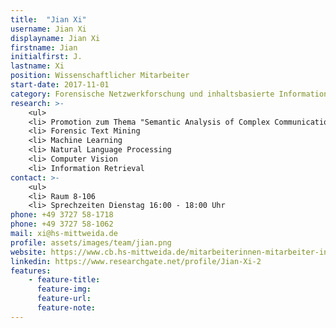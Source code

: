 ```yaml
---
title:  "Jian Xi"
username: Jian Xi
displayname: Jian Xi
firstname: Jian
initialfirst: J.
lastname: Xi
position: Wissenschaftlicher Mitarbeiter
start-date: 2017-11-01
category: Forensische Netzwerkforschung und inhaltsbasierte Informationsgewinnung
research: >- 
    <ul>
    <li> Promotion zum Thema "Semantic Analysis of Complex Communication Networks in Mobile Forensics"
    <li> Forensic Text Mining
    <li> Machine Learning
    <li> Natural Language Processing
    <li> Computer Vision
    <li> Information Retrieval
contact: >-
    <ul>
    <li> Raum 8-106
    <li> Sprechzeiten Dienstag 16:00 - 18:00 Uhr
phone: +49 3727 58-1718
phone: +49 3727 58-1062
mail: xi@hs-mittweida.de
profile: assets/images/team/jian.png
website: https://www.cb.hs-mittweida.de/mitarbeiterinnen-mitarbeiter-in-ihren-fachgruppen/xi-jian/
linkedin: https://www.researchgate.net/profile/Jian-Xi-2
features:
    - feature-title: 
      feature-img: 
      feature-url: 
      feature-note: 
---
```

